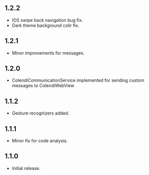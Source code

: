 ## 1.2.2

* IOS swipe back navigation bug fix.
* Dark theme background colir fix.

## 1.2.1

* Minor improvements for messages.

## 1.2.0

* ColendiCommunicationService implemented for sending custom messages to ColendiWebView

## 1.1.2

* Gesture recognizers added.

## 1.1.1

* Minor fix for code analysis.

## 1.1.0

* Initial release.
